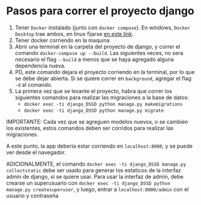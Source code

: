 # Pasos para correr el proyecto django

1. Tener `Docker` instalado (junto con `docker compose`). En windows, `Docker Desktop` trae ambos, en linux fijarse [en este link](https://docs.docker.com/engine/install/).
2. Tener docker corriendo en la maquina
3. Abrir una terminal en la carpeta del proyecto de django, y correr el comando `docker-compose up --build`. Las siguientes veces, no sera necesario el flag `--build` a menos que se haya agregado alguna dependencia nueva. 
3. PD, este comando dejara el proyecto corriendo en la terminal, por lo que se debe dejar abierta. Si se quiere correr en `background`, agregar el flag `-d` al comando.
4. La primera vez que se levante el proyecto, habra que correr los siguientes comandos para realizar las migraciones a la base de datos:
      * `docker exec -ti django_DSSD python manage.py makemigrations`
      * `docker exec -ti django_DSSD python manage.py migrate`

IMPORTANTE: Cada vez que se agreguen modelos nuevos, o se cambien los existentes, estos comandos deben ser corridos para realizar las migraciones.

A este punto, la app deberia estar corriendo en `localhost:8000`, y se puede ver desde el navegador.

ADICIONALMENTE, el comando `docker exec -ti django_DSSD manage.py collectstatic` debe ser usado para generar los estaticos de la interfaz admin de django, si se quiere usar. Para usar la interfaz de admin, debe crearse un superusuario con `docker exec -ti django_DSSD python manage.py createsuperuser`, y luego, entrar a `localhost:8000/admin` con el usuario y contraseña